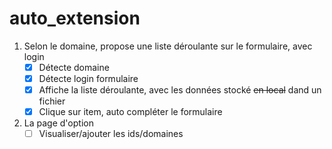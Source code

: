 # auto_extension

1. Selon le domaine, propose une liste déroulante sur le formulaire, avec login
    - [x] Détecte domaine
    - [x] Détecte login formulaire
    - [x] Affiche la liste déroulante, avec les données stocké ~~en local~~ dand un fichier
    - [x] Clique sur item, auto compléter le formulaire
2. La page d'option
    - [ ] Visualiser/ajouter les ids/domaines
